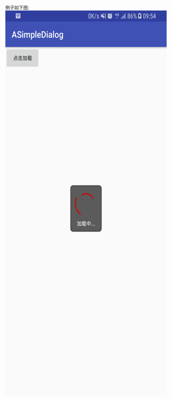 例子如下图:
 <img src="https://github.com/Munccccc/ASimpleDialog/blob/master/images/img.png" width = "800" height = "1200" >